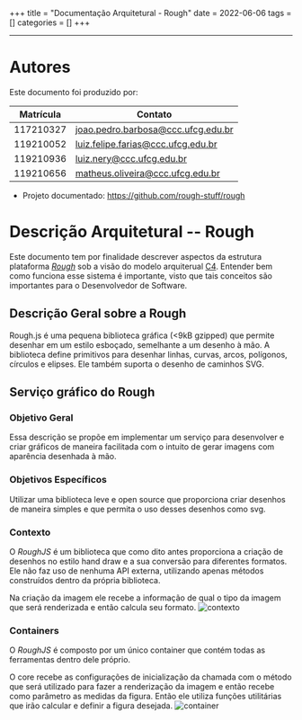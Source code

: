 +++
title = "Documentação Arquitetural - Rough"
date = 2022-06-06
tags = []
categories = []
+++

---

# Autores

Este documento foi produzido por:

| Matrícula | Contato                            |
| --------- | ---------------------------------- |
| 117210327 | joao.pedro.barbosa@ccc.ufcg.edu.br |
| 119210052 | luiz.felipe.farias@ccc.ufcg.edu.br |
| 119210936 | luiz.nery@ccc.ufcg.edu.br          |
| 119210656 | matheus.oliveira@ccc.ufcg.edu.br   |

- Projeto documentado: https://github.com/rough-stuff/rough

# Descrição Arquitetural -- Rough

Este documento tem por finalidade descrever aspectos da estrutura plataforma [_Rough_](https://roughjs.com/) sob a visão do modelo arquiterual [C4](https://c4model.com/). Entender bem como funciona esse sistema é importante, visto que tais conceitos são importantes para o Desenvolvedor de Software.

## Descrição Geral sobre a Rough

Rough.js é uma pequena biblioteca gráfica (<9kB gzipped) que permite desenhar em um estilo esboçado, semelhante a um desenho à mão. A biblioteca define primitivos para desenhar linhas, curvas, arcos, polígonos, círculos e elipses. Ele também suporta o desenho de caminhos SVG.

## Serviço gráfico do Rough

### Objetivo Geral

Essa descrição se propõe em implementar um serviço para desenvolver e criar gráficos de maneira facilitada com o intuito de gerar imagens com aparência desenhada à mão.

### Objetivos Específicos

Utilizar uma biblioteca leve e open source que proporciona criar desenhos de maneira simples e que permita o uso desses desenhos como svg.

### Contexto

O _RoughJS_ é um biblioteca que como dito antes proporciona a criação de desenhos no estilo hand draw e a sua conversão para diferentes formatos.
Ele não faz uso de nenhuma API externa, utilizando apenas métodos construídos dentro da própria biblioteca.

Na criação da imagem ele recebe a informação de qual o tipo da imagem que será renderizada e então calcula seu formato.
![contexto](/roughjs/context.png)

### Containers

O _RoughJS_ é composto por um único container que contém todas as ferramentas dentro dele próprio.

O core recebe as configurações de inicialização da chamada com o método que será utilizado para fazer a renderização da imagem e então recebe como parâmetro as medidas da figura.
Então ele utiliza funções utilitárias que irão calcular e definir a figura desejada.
![container](/roughjs/containers.png)
